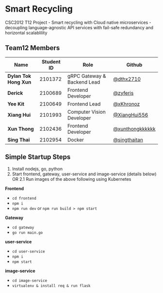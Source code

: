 # Smart Recycling
CSC2012 T12 Project - Smart recycling with Cloud native microservices - decoupling language-agnostic API services with fail-safe redundancy and horizontal scalablility

## Team12 Members
Name | Student ID | Role | Github
--- | --- | --- | ---
**Dylan Tok Hong Xun** | 2101372 | gRPC Gateway & Backend Lead | [@dthx2710](https://github.com/dthx2710)
**Derick** | 2100689 | Frontend Developer | [@zyferis](https://github.com/zyferis)
**Yee Kit** | 2100649 | Frontend Lead | [@xKhronoz](https://github.com/xKhronoz)
**Xiang Hui** | 2101993 | Computer Vision Developer | [@XiangHui556](https://github.com/XiangHui556)
**Xun Thong** | 2102436 | Frontend Developer | [@xunthongkkkkkk](https://github.com/xunthongkkkkkk)
**Sing Thai** | 2102954 | Docker | [@singthaitan](https://github.com/singthaitan)

## Simple Startup Steps
1. Install nodejs, go, python
2. Start frontend, gateway, user-service and image-service (details below)
OR
2.1 Run images of the above following using Kubernetes

**Frontend**
- `cd frontend`
-   `npm i`
-   `npm run dev` or `npm run build > npm start`

**Gateway**
- `cd gateway`
- `go run main.go`

**user-service**
- `cd user-service`
- `npm i`
- `npm start`

**image-service**
- `cd image-service`
- `virtualenv & install req & run flask`
